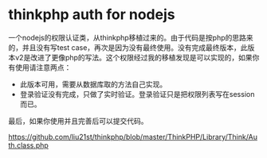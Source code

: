 # thinkphp auth for nodejs 
一个nodejs的权限认证类，从thinkphp移植过来的。由于代码是按php的思路来的，并且没有写test case，再次是因为没有最终使用。没有完成最终版本，此版本v2是改进了更像php的写法。这个权限经过我的移植发现是可以实现的，如果你有使用请注意两点：

- 此版本可用，需要从数据库取的方法自己实现。
- 登录验证没有完成，只做了实时验证。登录验证只是把权限列表写在session而已。

最后，如果你使用并且完善后可以提交代码。

https://github.com/liu21st/thinkphp/blob/master/ThinkPHP/Library/Think/Auth.class.php